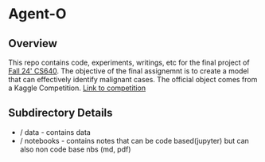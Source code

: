 # Agent-O 

## Overview
This repo contains code, experiments, writings, etc for the final project of [Fall 24' CS640](https://www.cs.bu.edu/faculty/betke/cs640/). The objective of the final assignemnt is to create a model that can effectively identify malignant cases. The official object comes from a Kaggle Competition. [Link to competition](https://www.kaggle.com/competitions/isic-2024-challenge/data)


## Subdirectory Details 
- / data - contains data 
- / notebooks - contains notes that can be code based(jupyter) but can also non code base nbs (md, pdf) 




